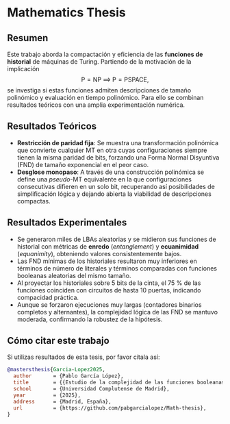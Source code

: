 # Mathematics Thesis

## Resumen

Este trabajo aborda la compactación y eficiencia de las **funciones de historial** de máquinas de Turing. Partiendo de la motivación de la implicación  
$$\textsf{P} = \textsf{NP} \;\implies\; \textsf{P} = \textsf{PSPACE},$$
se investiga si estas funciones admiten descripciones de tamaño polinómico y evaluación en tiempo polinómico. Para ello se combinan resultados teóricos con una amplia experimentación numérica.

## Resultados Teóricos

- **Restricción de paridad fija**: Se muestra una transformación polinómica que convierte cualquier MT en otra cuyas configuraciones siempre tienen la misma paridad de bits, forzando una Forma Normal Disyuntiva (FND) de tamaño exponencial en el peor caso.  
- **Desglose monopaso**: A través de una construcción polinómica se define una _pseudo_-MT equivalente en la que configuraciones consecutivas difieren en un solo bit, recuperando así posibilidades de simplificación lógica y dejando abierta la viabilidad de descripciones compactas.

## Resultados Experimentales

- Se generaron miles de LBAs aleatorias y se midieron sus funciones de historial con métricas de **enredo** (*entanglement*) y **ecuanimidad** (*equanimity*), obteniendo valores consistentemente bajos.  
- Las FND mínimas de los historiales resultaron muy inferiores en términos de número de literales y términos comparadas con funciones booleanas aleatorias del mismo tamaño.  
- Al proyectar los historiales sobre 5 bits de la cinta, el 75 % de las funciones coinciden con circuitos de hasta 10 puertas, indicando compacidad práctica.  
- Aunque se forzaron ejecuciones muy largas (contadores binarios completos y alternantes), la complejidad lógica de las FND se mantuvo moderada, confirmando la robustez de la hipótesis.

## Cómo citar este trabajo

Si utilizas resultados de esta tesis, por favor cítala así:

```bibtex
@mastersthesis{Garcia-Lopez2025,
  author       = {Pablo García López},
  title        = {{Estudio de la complejidad de las funciones booleanas de historial de máquinas de Turing}},
  school       = {Universidad Complutense de Madrid},
  year         = {2025},
  address      = {Madrid, España},
  url          = {https://github.com/pabgarcialopez/Math-thesis},
}
